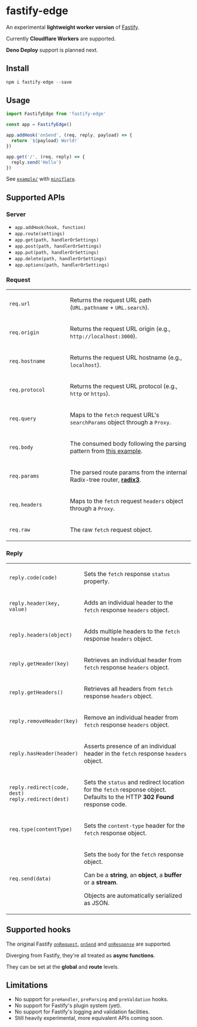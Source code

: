 # fastify-edge

An experimental **lightweight worker version** of [Fastify](https://fastify.io).

Currently **Cloudflare Workers** are supported.

**Deno Deploy** support is planned next.

## Install

```js
npm i fastify-edge --save
````

## Usage

```js
import FastifyEdge from 'fastify-edge'

const app = FastifyEdge()

app.addHook('onSend', (req, reply, payload) => {
  return `${payload} World!`
})

app.get('/', (req, reply) => {
  reply.send('Hello')
})
```

See [`example/`](https://github.com/galvez/fastify-edge/tree/main/example) with [`miniflare`](https://github.com/cloudflare/miniflare).

## Supported APIs

### Server

- `app.addHook(hook, function)`
- `app.route(settings)`
- `app.get(path, handlerOrSettings)`
- `app.post(path, handlerOrSettings)`
- `app.put(path, handlerOrSettings)`
- `app.delete(path, handlerOrSettings)`
- `app.options(path, handlerOrSettings)`

### Request

<table>
<tr>
<td width="33%">
  
`req.url`

</td>
<td>
  
Returns the request URL path (`URL.pathname` + `URL.search`).

</td>
</tr>
<tr>
<td width="33%">
  
`req.origin`

</td>
<td>
  
Returns the request URL origin (e.g., `http://localhost:3000`).

</td>
</tr>
</tr>
<tr>
<td width="33%">
  
`req.hostname`

</td>
<td>
  
Returns the request URL hostname (e.g., `localhost`).

</td>
</tr>
<tr>
<td width="33%">
  
`req.protocol`

</td>
<td>
  
Returns the request URL protocol (e.g., `http` or `https`).

</td>
</tr>
<tr>
<td>
  
`req.query`

</td>
<td>
  
Maps to the `fetch` request URL's `searchParams` object through a `Proxy`.

</td>
</tr>
<tr>
<td>

`req.body`

</td>
<td>

The consumed body following the parsing pattern from [this example](https://developers.cloudflare.com/workers/examples/read-post/).

</td>
</tr>
<tr>
<td>

`req.params`

</td>
<td>
  
The parsed route params from the internal Radix-tree router, **[radix3](https://github.com/unjs/radix3)**.
  
</td>
</tr>
<tr>
<td>

`req.headers`

</td>
<td>

Maps to the `fetch` request `headers` object through a `Proxy`.

</td>
</tr>
<tr>
<td>

`req.raw`

</td>
<td>

The raw `fetch` request object.

</td>
</tr>
</table>


### Reply

<table>
<tr>
<td width="33%">

`reply.code(code)`

</td>
<td>

Sets the `fetch` response `status` property.

</td>
</tr>
<tr>
<td>

`reply.header(key, value)`

</td>
<td>
  
Adds an individual header to the `fetch` response `headers` object.
  
</td>
</tr>
<tr>
<td>

`reply.headers(object)`

</td>
<td>

Adds multiple headers to the `fetch` response `headers` object.

</td>
</tr>
<tr>
<td>

`reply.getHeader(key)`

</td>
<td>

Retrieves an individual header from `fetch` response `headers` object.

</td>
</tr>
<tr>
<td>

`reply.getHeaders()`

</td>
<td>

Retrieves all headers from `fetch` response `headers` object.

</td>
</tr>
<tr>
<td>

`reply.removeHeader(key)`

</td>
<td>

Remove an individual header from `fetch` response `headers` object.

</td>
</tr>
<tr>
<td>

`reply.hasHeader(header)`

</td>
<td>

Asserts presence of an individual header in the `fetch` response `headers` object.

</td>
</tr>
<tr>
<td>

`reply.redirect(code, dest)`<br>
`reply.redirect(dest)`

</td>
<td>

Sets the `status` and redirect location for the `fetch` response object.<br>
Defaults to the HTTP **302 Found** response code.

</td>
</tr>
<tr>
<td>

`req.type(contentType)`

</td>
<td>

Sets the `content-type` header for the `fetch` response object.

</td>
</tr>
<tr>
<td>

`req.send(data)`

</td>
<td>

Sets the `body` for the `fetch` response object.<br>

Can be a **string**, an **object**, a **buffer** or a **stream**.

Objects are automatically serialized as JSON.

</td>
</tr>
</table>

## Supported hooks

The original Fastify 
[`onRequest`](https://www.fastify.io/docs/latest/Reference/Hooks/#onrequest),
[`onSend`](https://www.fastify.io/docs/latest/Reference/Hooks/#onsend) and 
[`onResponse`](https://www.fastify.io/docs/latest/Reference/Hooks/#onresponse) are supported.

Diverging from Fastify, they're all treated as **async functions**.

They can be set at the **global** and **route** levels.

## Limitations

- No support for `preHandler`, `preParsing` and `preValdation` hooks.
- No support for Fastify's plugin system (yet).
- No support for Fastify's logging and validation facilities.
- Still heavily experimental, more equivalent APIs coming soon.
